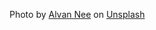 Photo by <a href="https://unsplash.com/@alvannee?utm_source=unsplash&utm_medium=referral&utm_content=creditCopyText">Alvan Nee</a> on <a href="https://unsplash.com/photos/9M0tSjb-cpA?utm_source=unsplash&utm_medium=referral&utm_content=creditCopyText">Unsplash</a>
  